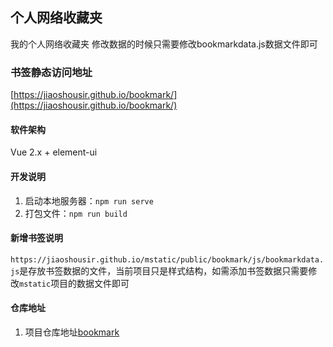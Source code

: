 ## 个人网络收藏夹

我的个人网络收藏夹
修改数据的时候只需要修改bookmarkdata.js数据文件即可

### 书签静态访问地址

[https://jiaoshousir.github.io/bookmark/](https://jiaoshousir.github.io/bookmark/)


#### 软件架构
Vue 2.x + element-ui


#### 开发说明

1.  启动本地服务器：`npm run serve`
2.  打包文件：`npm run build`


#### 新增书签说明
`https://jiaoshousir.github.io/mstatic/public/bookmark/js/bookmarkdata.js`是存放书签数据的文件，当前项目只是样式结构，如需添加书签数据只需要修改`mstatic`项目的数据文件即可



#### 仓库地址

1.  项目仓库地址[bookmark](https://github.com/jiaoshou/bookmark)
